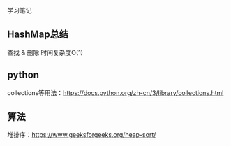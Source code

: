 学习笔记

## HashMap总结
查找 & 删除 时间复杂度O(1)

## python
collections等用法：https://docs.python.org/zh-cn/3/library/collections.html

## 算法
堆排序：https://www.geeksforgeeks.org/heap-sort/
